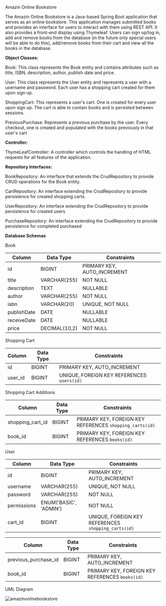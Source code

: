 Amazin Online Bookstore

The Amazin Online Bookstore is a Java-based Spring Boot application that serves as an online bookstore. This application manages submitted books and provides an interface for users to interact with them using REST API. It also provides a front-end display using Thymeleaf. Users can sign up/log in, add and remove books from the database (in the future only special users will be able to do this), add/remove books from their cart and view all the books in the database.


**Object Classes:**

Book: This class represents the Book entity and contains attributes such as title, ISBN, description, author, publish date and price.

User: This class represents the User entity and represents a user with a username and password. Each user has a shopping cart created for them upon sign up.

ShoppingCart: This represents a user's cart. One is created for every user upon sign up. The cart is able to contain books and is persisted between sessions.

PreviousPurchase: Represents a previous purchase by the user. Every checkout, one is created and populated with the books previously in that user's cart


**Controller:**

ThymeLeafController: A controller which controls the handling of HTML requests for all features of the application.


**Repository Interfaces:**

BookRepository: An interface that extends the CrudRepository to provide CRUD operations for the Book entity.

CartRepository: An interface extending the CrudRepository to provide persistence for created shopping carts.

UserRepository: An interface extending the CrudRepository to provide persistence for created users

PurchaseRepository: An interface extending the CrudRepository to provide persistence for completed purchased


**Database Schemas**

Book

| Column       | Data Type        | Constraints                 |
|--------------|------------------|-----------------------------|
| id           | BIGINT           | PRIMARY KEY, AUTO_INCREMENT |
| title        | VARCHAR(255)     | NOT NULL                    |
| description  | TEXT             | NULLABLE                    |
| author       | VARCHAR(255)     | NOT NULL                    |
| isbn         | VARCHAR(20)      | UNIQUE, NOT NULL            |
| publishDate  | DATE             | NULLABLE                    |
| receiveDate  | DATE             | NULLABLE                    |
| price        | DECIMAL(10,2)    | NOT NULL                    |

Shopping Cart

| Column   | Data Type | Constraints                               |
|----------|-----------|-------------------------------------------|
| id       | BIGINT    | PRIMARY KEY, AUTO_INCREMENT               |
| user_id  | BIGINT    | UNIQUE, FOREIGN KEY REFERENCES `users(id)`|

Shopping Cart Additions

| Column             | Data Type | Constraints                                             |
|--------------------|-----------|---------------------------------------------------------|
| shopping_cart_id   | BIGINT    | PRIMARY KEY, FOREIGN KEY REFERENCES `shopping_carts(id)`|
| book_id            | BIGINT    | PRIMARY KEY, FOREIGN KEY REFERENCES `books(id)`         |

User

| Column        | Data Type              | Constraints                                        |
|---------------|------------------------|----------------------------------------------------|
| id            | BIGINT                 | PRIMARY KEY, AUTO_INCREMENT                        |
| username      | VARCHAR(255)           | UNIQUE, NOT NULL                                   |
| password      | VARCHAR(255)           | NOT NULL                                           |
| permissions   | ENUM('BASIC', 'ADMIN') | NOT NULL                                           |
| cart_id       | BIGINT                 | UNIQUE, FOREIGN KEY REFERENCES `shopping_carts(id)`|

| Column                | Data Type | Constraints                                             |
|-----------------------|-----------|---------------------------------------------------------|
| previous_purchase_id  | BIGINT    | PRIMARY KEY, AUTO_INCREMENT                             |
| book_id               | BIGINT    | PRIMARY KEY, FOREIGN KEY REFERENCES `books(id)`         |

UML Diagram

![amazinonlinebookstore](https://github.com/user-attachments/assets/c9257e64-77a1-4a60-95e9-7b741192eea8)


